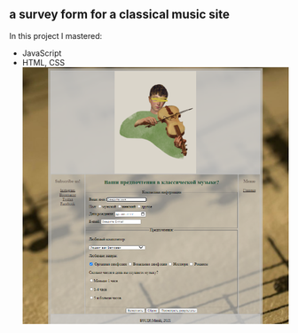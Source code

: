 ## a survey form for a classical music site
In this project I mastered:
- JavaScript
- HTML, CSS
![Screenshot](screen.png)
